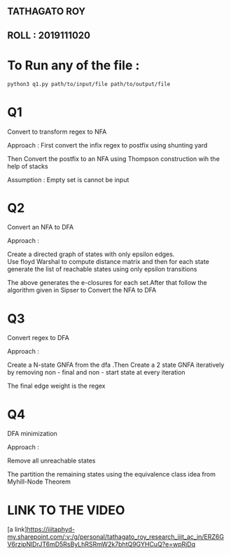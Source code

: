 ## TATHAGATO ROY 
## ROLL : 2019111020

# To Run any of the file :
``` sh
python3 q1.py path/to/input/file path/to/output/file

```

# Q1

Convert to transform regex to NFA

Approach :
First convert the infix regex to postfix using shunting yard  

Then Convert the postfix to an NFA using Thompson construction wih the help of stacks  

Assumption : Empty set is cannot be input  


# Q2

Convert an NFA to DFA

Approach :

Create a directed graph of states with only epsilon edges.  
Use floyd Warshal to compute distance matrix and then for each state generate the list of reachable states using only epsilon transitions

The above generates the e-closures for each set.After that follow the algorithm given in Sipser to Convert the NFA to DFA

# Q3

Convert regex to DFA

Approach :

Create a N-state GNFA from the dfa .Then Create a 2 state GNFA iteratively by removing  non - final and non - start state at every iteration

The final edge weight is the regex

# Q4

DFA minimization 

Approach : 

Remove all unreachable states

The partition the remaining states using the  equivalence class idea from Myhill-Node Theorem

#  LINK TO THE VIDEO

[a link]https://iiitaphyd-my.sharepoint.com/:v:/g/personal/tathagato_roy_research_iiit_ac_in/ERZ6GV6rzipNlDrJT6mD5RsByLhRSRmW2k7bhtQ9GYHCuQ?e=wpRjDq
